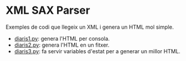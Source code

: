 # XML SAX Parser

Exemples de codi que llegeix un XML i genera un HTML mol simple.

* [diaris1.py](./diaris1.py): genera l'HTML per consola.
* [diaris2.py](./diaris2.py): genera l'HTML en un fitxer.
* [diaris3.py](./diaris3.py): fa servir variables d'estat per a generar un millor HTML.
